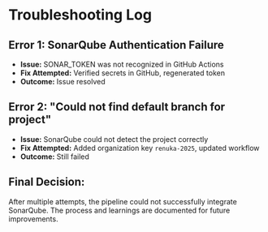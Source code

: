 # Troubleshooting Log

## Error 1: SonarQube Authentication Failure
- **Issue:** SONAR_TOKEN was not recognized in GitHub Actions
- **Fix Attempted:** Verified secrets in GitHub, regenerated token
- **Outcome:** Issue resolved

## Error 2: "Could not find default branch for project"
- **Issue:** SonarQube could not detect the project correctly
- **Fix Attempted:** Added organization key `renuka-2025`, updated workflow
- **Outcome:** Still failed

## Final Decision:
After multiple attempts, the pipeline could not successfully integrate SonarQube. The process and learnings are documented for future improvements.
